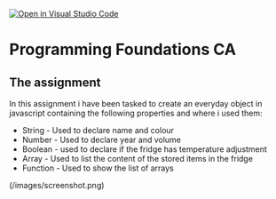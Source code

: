 [![Open in Visual Studio Code](https://classroom.github.com/assets/open-in-vscode-718a45dd9cf7e7f842a935f5ebbe5719a5e09af4491e668f4dbf3b35d5cca122.svg)](https://classroom.github.com/online_ide?assignment_repo_id=12234445&assignment_repo_type=AssignmentRepo)
# Programming Foundations CA

## The assignment
In this assignment i have been tasked to create an everyday object in javascript containing the following properties and where i used them:
- String - Used to declare name and colour
- Number - Used to declare year and volume
- Boolean - used to declare if the fridge has temperature adjustment
- Array - Used to list the content of the stored items in the fridge
- Function - Used to show the list of arrays

(/images/screenshot.png)
